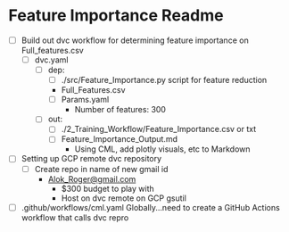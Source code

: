# Feature Importance Readme
- [ ] Build out dvc workflow for determining feature importance on Full_features.csv
  - [ ] dvc.yaml
    - [ ] dep: 
      - [ ] ./src/Feature_Importance.py script for feature reduction
      - Full_Features.csv
      - [ ] Params.yaml
        - Number of features: 300
    - [ ] out:
      - [ ] ./2_Training_Workflow/Feature_Importance.csv or txt
      - [ ] Feature_Importance_Output.md
        - Using CML, add plotly visuals, etc to Markdown
- [ ] Setting up GCP remote dvc repository
  - [ ] Create repo in name of new gmail id
    - Alok_Roger@gmail.com
      - $300 budget to play with
      - Host on dvc remote on GCP gsutil  
- [ ] .github/workflows/cml.yaml Globally...need to create a GitHub Actions workflow that calls dvc repro 
